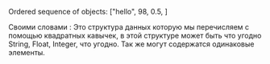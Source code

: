 Ordered sequence of objects: ["hello",  98, 0.5, ]

Своими словами : Это структура данных которую мы перечисляем с помощью квадратных кавычек, в этой структуре может быть что угодно String, Float, Integer, что угодно. Так же могут содержатся одинаковые элементы. 

